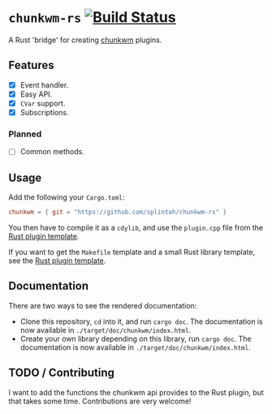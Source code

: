 # `chunkwm-rs` [![Build Status](https://travis-ci.org/splintah/chunkwm-rs.svg?branch=master)](https://travis-ci.org/splintah/chunkwm-rs)
A Rust 'bridge' for creating [chunkwm](https://github.com/koekeishiya/chunkwm) plugins.

## Features
- [x] Event handler.
- [x] Easy API.
- [x] `CVar` support.
- [x] Subscriptions.

### Planned
- [ ] Common methods.

## Usage
Add the following your `Cargo.toml`:
```toml
chunkwm = { git = "https://github.com/splintah/chunkwm-rs" }
```
You then have to compile it as a `cdylib`, and use the `plugin.cpp` file from the [Rust plugin template](https://github.com/splintah/chunkwm-rs-template).

If you want to get the `Makefile` template and a small Rust library template, see the [Rust plugin template](https://github.com/splintah/chunkwm-rs-template).

## Documentation
There are two ways to see the rendered documentation:
- Clone this repository, `cd` into it, and run `cargo doc`. The documentation is now available in `./target/doc/chunkwm/index.html`.
- Create your own library depending on this library, run `cargo doc`. The documentation is now available in `./target/doc/chunkwm/index.html`.

## TODO / Contributing
I want to add the functions the chunkwm api provides to the Rust plugin, but that takes some time.
Contributions are very welcome!
